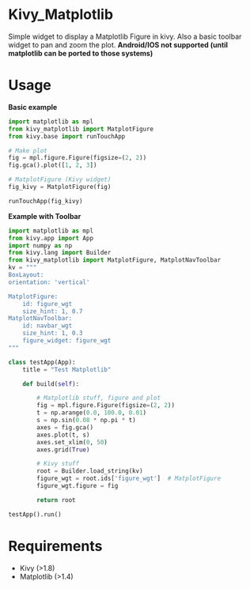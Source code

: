 Kivy_Matplotlib
===============

Simple widget to display a Matplotlib Figure in kivy. Also a basic toolbar widget to pan and zoom the plot.
**Android/IOS not supported (until matplotlib can be ported to those systems)**

Usage
======
**Basic example**
```python
import matplotlib as mpl
from kivy_matplotlib import MatplotFigure
from kivy.base import runTouchApp

# Make plot
fig = mpl.figure.Figure(figsize=(2, 2))
fig.gca().plot([1, 2, 3])

# MatplotFigure (Kivy widget)
fig_kivy = MatplotFigure(fig)

runTouchApp(fig_kivy)
```

**Example with Toolbar**

```python
import matplotlib as mpl
from kivy.app import App
import numpy as np
from kivy.lang import Builder
from kivy_matplotlib import MatplotFigure, MatplotNavToolbar
kv = """
BoxLayout:
orientation: 'vertical'

MatplotFigure:
    id: figure_wgt
    size_hint: 1, 0.7
MatplotNavToolbar:
    id: navbar_wgt
    size_hint: 1, 0.3
    figure_widget: figure_wgt
"""

class testApp(App):
    title = "Test Matplotlib"

    def build(self):

        # Matplotlib stuff, figure and plot
        fig = mpl.figure.Figure(figsize=(2, 2))
        t = np.arange(0.0, 100.0, 0.01)
        s = np.sin(0.08 * np.pi * t)
        axes = fig.gca()
        axes.plot(t, s)
        axes.set_xlim(0, 50)
        axes.grid(True)

        # Kivy stuff
        root = Builder.load_string(kv)
        figure_wgt = root.ids['figure_wgt']  # MatplotFigure
        figure_wgt.figure = fig

        return root

testApp().run()
```

Requirements
============

- Kivy (>1.8)
- Matplotlib (>1.4)
